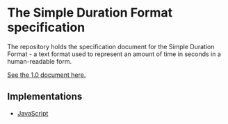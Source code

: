# The Simple Duration Format specification

The repository holds the specification document for the Simple Duration Format - a text format used to represent an amount of time in seconds in a human-readable form.

[See the 1.0 document here.](./SPECIFICATION.md)

## Implementations

* [JavaScript](https://github.com/nicolas-van/simple-duration#readme)

